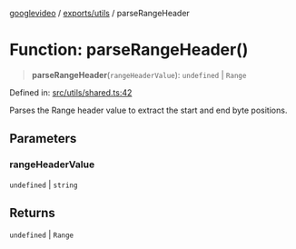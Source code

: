 [googlevideo](../../../README.md) / [exports/utils](../README.md) / parseRangeHeader

# Function: parseRangeHeader()

> **parseRangeHeader**(`rangeHeaderValue`): `undefined` \| `Range`

Defined in: [src/utils/shared.ts:42](https://github.com/LuanRT/googlevideo/blob/cc730b4dbadc5ae882d6aa28d716e442943577fa/src/utils/shared.ts#L42)

Parses the Range header value to extract the start and end byte positions.

## Parameters

### rangeHeaderValue

`undefined` | `string`

## Returns

`undefined` \| `Range`
